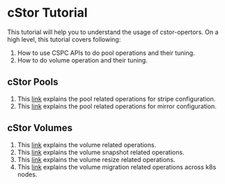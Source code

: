 # cStor Tutorial

This tutorial will help you to understand the usage of cstor-opertors.
On a high level, this tutorial covers following:

1. How to use CSPC APIs to do pool operations and their tuning.
2. How to do volume operation and their tuning.

## cStor Pools

1. This [link](./cspc/stripe/stripe.md) explains the pool related operations for stripe configuration.
2. This [link](./cspc/mirror/mirror.md) explains the pool related operations for mirror configuration.


## cStor Volumes

1. This [link](./volumes/volume.md) explains the volume related operations.
2. This [link](./volumes/snapshot.md) explains the volume snapshot related operations.
3. This [link](./volumes/resize.md) explains the volume resize related operations.
4. This [link](./volumes/migration.md) explains the volume migration related operations across k8s nodes.
